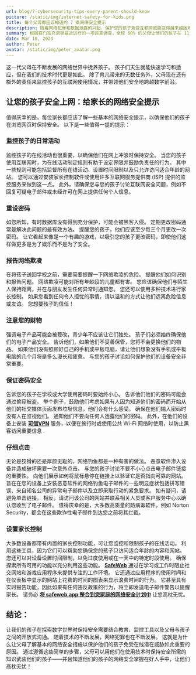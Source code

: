 ```yaml
---
url: blog/7-cybersecurity-tips-every-parent-should-know
picture: /static/img/internet-safety-for-kids.png
title: 每个父母都应该知道的 7 条网络安全提示
description: 随着网络犯罪和数据泄露的兴起，保护您的孩子免受互联网威胁变得越来越困难。
summary: 根据赛门铁克诺顿最近进行的一项民意调查，全球 60% 的父母让他们的孩子在 11 岁之前访问互联网。 尽管 78% 的父母认为孩子现在面临的网络威胁比五年前更大，但只有 50% 的父母会检查孩子的浏览器历史记录，而 46% 的父母会限制访问某些网站和应用程序。
date: Mar 10, 2023
author: Peter
avatar: /static/img/peter_avatar.png
---
```

这一代父母在不断发展的网络世界中抚养孩子。 孩子们天生就能快速学习和适应，但在我们的技术时代更是如此。 除了育儿带来的无数任务外，父母现在还有额外的责任来监控孩子的互联网使用情况，并带领他们安全地跨越数字前沿。

## 让您的孩子安全上网：给家长的网络安全提示

值得庆幸的是，每位家长都应该了解一些基本的网络安全提示，以确保他们的孩子在浏览网页时保持安全。
以下是一些值得一提的提示：

### 监控孩子的日常活动
监控孩子的在线活动也很重要，以确保他们在网上冲浪时保持安全。 当您的孩子使用互联网时，为在线活动制定规则有助于设定界限并鼓励负责任的行为。 其中一些规则可能包括监督所有在线活动、设置时间限制以及只允许访问适合年龄的网站。
您可以通过安装家长控制软件或使用许多互联网服务提供商 (ISP) 提供的监控服务来做到这一点。 此外，请确保您与您的孩子讨论互联网安全问题，例如不回复可疑电子邮件或未经许可在网上提供任何个人信息。

### 重设密码
如您所知，有时数据库没有得到充分保护，可能会被黑客入侵。 定期更改密码通常是解决此问题的最有效方法。 提醒您的孩子，他们应该至少每三个月更改一次密码。 让它看起来像是一个有趣的游戏，以吸引您的孩子更改密码，即使他们这样做更多是为了娱乐而不是为了安全。

### 报告网络欺凌
在将孩子送回学校之前，需要简要提醒一下网络欺凌的危险。 提醒他们如何识别和报告问题。 网络欺凌可能对所有年龄段的儿童都有害。 您应该确保他们与陌生人保持距离，并在与朋友发生任何异常时通知您。 您还可以使用多种技术进行家长控制。 如果您看到任何令人担忧的事情，请以温和的方式让他们远离危险信息或友谊。 您想要孩子的信任！

### 注意您的财物
强调电子产品可能会被篡改，青少年不应该让它们独处。 孩子们必须始终确保他们的电子产品安全。 告诉他们，如果他们不妥善保管，您将不会更换他们的物品。 如果他们没有照顾好自己的手机或平板电脑，请让他们想象没有手机或平板电脑的几个月将是多么漫长和疲惫。 与您的孩子讨论如何保护他们的设备安全非常重要。

### 保证密码安全
告诉您的孩子在学校或大学使用密码时要始终小心。 告诉他们他们的密码可能会通过偷窥被盗。 举个例子，鼓励他们考虑如果有人因为知道他们的密码而开始从他们的社交媒体页面发布垃圾信息，他们会有什么感受。 确保在他们输入密码时没有人在监视他们。 通知他们不要向任何人透露他们的密码。 此外，在他们的设备上安装 **[可信VPN](https://cybernews.com/best-vpn/)** 服务，以便在旅行时或使用公共 Wi-Fi 网络时使用，以防止黑客访问重要信息 .

### 仔细点击
无论是狡猾的还是厚颜无耻的，网络钓鱼都是一种有害的做法。 恶意软件渗入设备并造成破坏需要一次意外点击。 与您的孩子讨论不要不小心点击电子邮件链接的重要性。 向他们展示如何将鼠标悬停在链接上以验证它是否指向可靠的网站。 旨在在您的设备上安装恶意软件的网络钓鱼电子邮件的一些明显症状包括拼写错误、来自知名公司的异常电子邮件以及立即采取行动的紧急要求。 如有疑问，请避免单击链接。 相反，请访问该公司的网站并联系相关人员或客户服务中心以确认您收到了电子邮件。 值得庆幸的是，大多数高质量的防病毒软件，例如 Norton Security，都会在这些欺诈性电子邮件到达您之前将其拦截。

### 设置家长控制
大多数设备都带有内置的家长控制功能，可让您监控和限制孩子的在线活动。 利用这些工具，因为它们可以帮助您确保您的孩子只访问适合年龄的内容和网站。 您还可以对设备设置时间限制，以免过度使用或在一天中的特定时段使用。 确保探索所有可用的功能以充分利用这些功能。 **[SafeWeb](https://safeweb.app/zh/)** 通过在学习或工作时阻止社交网站和游戏应用程序来提供专注的工作环境。 它还通过应用程序的使用时间和在仪表板中显示的网站上花费的时间的图表来显示浪费时间的行为。 它甚至具有实时报告功能，因此如果有任何违反政策的行为，将立即发送电子邮件警告以提醒家长。 请务必 **[将 safeweb.app 整合到您家庭的网络安全计划中](https://safeweb.app/zh/download/)** 让您高枕无忧。

## 结论：
让我们的孩子在探索数字世界时保持安全需要结合教育、监控工具以及父母与孩子之间的开放式沟通。 随着技术的不断发展，网络犯罪也在不断发展。 这就是为什么让父母了解基本的网络安全措施以保护他们的孩子免受在线潜在威胁如此重要的原因。
通过遵循这些简单的步骤，父母可以用他们在使用技术时保持安全所需的知识武装他们的孩子——并且知道他们的孩子的网络安全掌握在好人手中，让他们高枕无忧！
